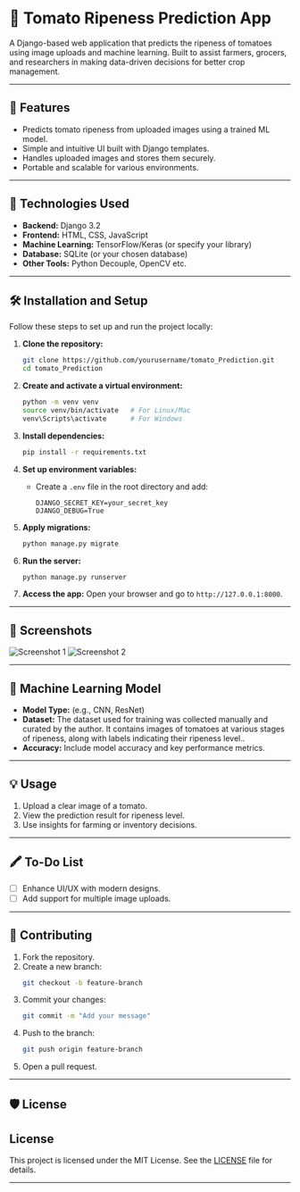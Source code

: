 # 🍅 Tomato Ripeness Prediction App

A Django-based web application that predicts the ripeness of tomatoes using image uploads and machine learning. Built to assist farmers, grocers, and researchers in making data-driven decisions for better crop management.

---

## 🌟 Features

- Predicts tomato ripeness from uploaded images using a trained ML model.
- Simple and intuitive UI built with Django templates.
- Handles uploaded images and stores them securely.
- Portable and scalable for various environments.

---

## 🚀 Technologies Used

- **Backend:** Django 3.2
- **Frontend:** HTML, CSS, JavaScript
- **Machine Learning:** TensorFlow/Keras (or specify your library)
- **Database:** SQLite (or your chosen database)
- **Other Tools:** Python Decouple, OpenCV etc.

---

## 🛠️ Installation and Setup

Follow these steps to set up and run the project locally:

1. **Clone the repository:**
   ```bash
   git clone https://github.com/yourusername/tomato_Prediction.git
   cd tomato_Prediction
   ```

2. **Create and activate a virtual environment:**
   ```bash
   python -m venv venv
   source venv/bin/activate   # For Linux/Mac
   venv\Scripts\activate      # For Windows
   ```

3. **Install dependencies:**
   ```bash
   pip install -r requirements.txt
   ```

4. **Set up environment variables:**
   - Create a `.env` file in the root directory and add:
     ```env
     DJANGO_SECRET_KEY=your_secret_key
     DJANGO_DEBUG=True
     ```

5. **Apply migrations:**
   ```bash
   python manage.py migrate
   ```

6. **Run the server:**
   ```bash
   python manage.py runserver
   ```

7. **Access the app:**
   Open your browser and go to `http://127.0.0.1:8000`.

---

## 📸 Screenshots

![Screenshot 1](./screenshots/screenshot1.png)
![Screenshot 2](./screenshots/screenshot2.png)


---

## 🤖 Machine Learning Model

- **Model Type:** (e.g., CNN, ResNet)
- **Dataset:** The dataset used for training was collected manually and curated by the author. It contains images of tomatoes at various stages of ripeness, along with labels indicating their ripeness level..
- **Accuracy:** Include model accuracy and key performance metrics.

---

## 💡 Usage

1. Upload a clear image of a tomato.
2. View the prediction result for ripeness level.
3. Use insights for farming or inventory decisions.

---

## 🖍️ To-Do List

- [ ] Enhance UI/UX with modern designs.
- [ ] Add support for multiple image uploads.

---

## 🤝 Contributing

1. Fork the repository.
2. Create a new branch:
   ```bash
   git checkout -b feature-branch
   ```
3. Commit your changes:
   ```bash
   git commit -m "Add your message"
   ```
4. Push to the branch:
   ```bash
   git push origin feature-branch
   ```
5. Open a pull request.

---

## 🛡️ License

## License
This project is licensed under the MIT License. See the [LICENSE](LICENSE) file for details.

---


